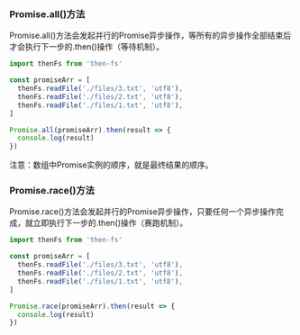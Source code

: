 ### Promise.all()方法
Promise.all()方法会发起并行的Promise异步操作，等所有的异步操作全部结束后才会执行下一步的.then()操作（等待机制）。
```js
import thenFs from 'then-fs'

const promiseArr = [
  thenFs.readFile('./files/3.txt', 'utf8'),
  thenFs.readFile('./files/2.txt', 'utf8'),
  thenFs.readFile('./files/1.txt', 'utf8'),
]

Promise.all(promiseArr).then(result => {
  console.log(result)
})
```
注意：数组中Promise实例的顺序，就是最终结果的顺序。

### Promise.race()方法
Promise.race()方法会发起并行的Promise异步操作，只要任何一个异步操作完成，就立即执行下一步的.then()操作（赛跑机制）。
```js
import thenFs from 'then-fs'

const promiseArr = [
  thenFs.readFile('./files/3.txt', 'utf8'),
  thenFs.readFile('./files/2.txt', 'utf8'),
  thenFs.readFile('./files/1.txt', 'utf8'),
]

Promise.race(promiseArr).then(result => {
  console.log(result)
})
```
